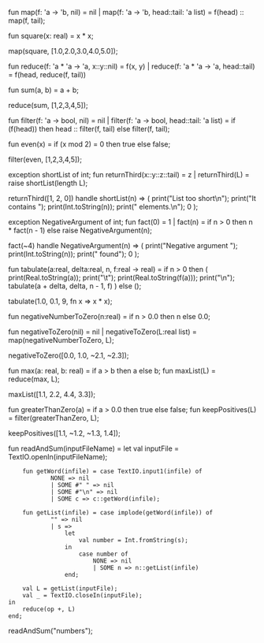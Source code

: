 fun map(f: 'a -> 'b, nil) = nil
    | map(f: 'a -> 'b, head::tail: 'a list) = f(head) :: map(f, tail);

fun square(x: real) = x * x;

map(square, [1.0,2.0,3.0,4.0,5.0]);

fun reduce(f: 'a * 'a -> 'a, x::y::nil) = f(x, y)
    | reduce(f: 'a * 'a -> 'a, head::tail) = f(head, reduce(f, tail))

fun sum(a, b) = a + b;

reduce(sum, [1,2,3,4,5]);

fun filter(f: 'a -> bool, nil) = nil
    | filter(f: 'a -> bool, head::tail: 'a list) =
        if (f(head)) then
            head :: filter(f, tail)
        else
            filter(f, tail);

fun even(x) = if (x mod 2) = 0 then true else false;

filter(even, [1,2,3,4,5]);

exception shortList of int;
fun returnThird(x::y::z::tail) = z
    | returnThird(L) = raise shortList(length L);

returnThird([1, 2, 0]) handle
    shortList(n) => (
        print("List too short\n");
        print("It contains ");
        print(Int.toString(n));
        print(" elements.\n");
        0
    );

exception NegativeArgument of int;
fun fact(0) = 1 
    | fact(n) = if n > 0 then n * fact(n - 1) else raise NegativeArgument(n);

fact(~4) handle
    NegativeArgument(n) => (
        print("Negative argument ");
        print(Int.toString(n));
        print(" found");
        0
    );

fun tabulate(a:real, delta:real, n, f:real -> real) = 
    if n > 0 then (
            print(Real.toString(a));
            print("\t");
            print(Real.toString(f(a)));
            print("\n");
            tabulate(a + delta, delta, n - 1, f)
        )
    else 
        ();
    
tabulate(1.0, 0.1, 9, fn x => x * x);

fun negativeNumberToZero(n:real) = if n > 0.0 then n else 0.0;

fun negativeToZero(nil) = nil
    | negativeToZero(L:real list) = map(negativeNumberToZero, L);

negativeToZero([0.0, 1.0, ~2.1, ~2.3]);

fun max(a: real, b: real) = if a > b then a else b;
fun maxList(L) = reduce(max, L);

maxList([1.1, 2.2, 4.4, 3.3]);

fun greaterThanZero(a) = if a > 0.0 then true else false;
fun keepPositives(L) = filter(greaterThanZero, L);

keepPositives([1.1, ~1.2, ~1.3, 1.4]);

fun readAndSum(inputFileName) = 
    let 
        val inputFile = TextIO.openIn(inputFileName);

        fun getWord(infile) = case TextIO.input1(infile) of 
                NONE => nil
                | SOME #" " => nil
                | SOME #"\n" => nil 
                | SOME c => c::getWord(infile);

        fun getList(infile) = case implode(getWord(infile)) of 
                "" => nil
                | s => 
                    let 
                        val number = Int.fromString(s);
                    in
                        case number of
                            NONE => nil
                            | SOME n => n::getList(infile)
                    end;

        val L = getList(inputFile);
        val _ = TextIO.closeIn(inputFile);
    in 
        reduce(op +, L)
    end;

readAndSum("numbers");
